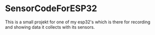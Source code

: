 # SensorCodeForESP32
This is a small projekt for one of my esp32's which is there for recording and showing data it collects with its sensors.
